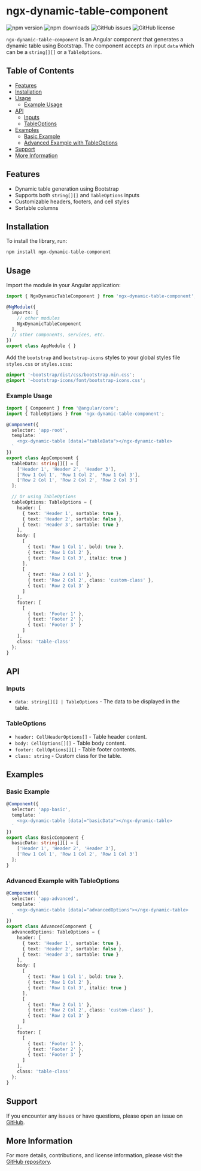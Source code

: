# ngx-dynamic-table-component

![npm version](https://img.shields.io/npm/v/ngx-dynamic-table-component)
![npm downloads](https://img.shields.io/npm/dm/ngx-dynamic-table-component)
![GitHub issues](https://img.shields.io/github/issues/VictorDRF02/ngx-dynamic-table)
![GitHub license](https://img.shields.io/github/license/VictorDRF02/ngx-dynamic-table)

`ngx-dynamic-table-component` is an Angular component that generates a dynamic table using Bootstrap. The component accepts an input `data` which can be a `string[][]` or a `TableOptions`.

## Table of Contents

- [Features](#features)
- [Installation](#installation)
- [Usage](#usage)
  - [Example Usage](#example-usage)
- [API](#api)
  - [Inputs](#inputs)
  - [TableOptions](#tableoptions)
- [Examples](#examples)
  - [Basic Example](#basic-example)
  - [Advanced Example with TableOptions](#advanced-example-with-tableoptions)
- [Support](#support)
- [More Information](#more-information)

## Features

- Dynamic table generation using Bootstrap
- Supports both `string[][]` and `TableOptions` inputs
- Customizable headers, footers, and cell styles
- Sortable columns

## Installation

To install the library, run:

```bash
npm install ngx-dynamic-table-component
```

## Usage

Import the module in your Angular application:

```typescript
import { NgxDynamicTableComponent } from 'ngx-dynamic-table-component';

@NgModule({
  imports: [
    // other modules
    NgxDynamicTableComponent
  ],
  // other components, services, etc.
})
export class AppModule { }
```

Add the `bootstrap` and `bootstrap-icons` styles to your global styles file `styles.css` or `styles.scss`:

```css
@import '~bootstrap/dist/css/bootstrap.min.css';
@import '~bootstrap-icons/font/bootstrap-icons.css';
```

### Example Usage

```typescript
import { Component } from '@angular/core';
import { TableOptions } from 'ngx-dynamic-table-component';

@Component({
  selector: 'app-root',
  template: `
    <ngx-dynamic-table [data]="tableData"></ngx-dynamic-table>
  `
})
export class AppComponent {
  tableData: string[][] = [
    ['Header 1', 'Header 2', 'Header 3'],
    ['Row 1 Col 1', 'Row 1 Col 2', 'Row 1 Col 3'],
    ['Row 2 Col 1', 'Row 2 Col 2', 'Row 2 Col 3']
  ];

  // Or using TableOptions
  tableOptions: TableOptions = {
    header: [
      { text: 'Header 1', sortable: true },
      { text: 'Header 2', sortable: false },
      { text: 'Header 3', sortable: true }
    ],
    body: [
      [
        { text: 'Row 1 Col 1', bold: true },
        { text: 'Row 1 Col 2' },
        { text: 'Row 1 Col 3', italic: true }
      ],
      [
        { text: 'Row 2 Col 1' },
        { text: 'Row 2 Col 2', class: 'custom-class' },
        { text: 'Row 2 Col 3' }
      ]
    ],
    footer: [
      [
        { text: 'Footer 1' },
        { text: 'Footer 2' },
        { text: 'Footer 3' }
      ]
    ],
    class: 'table-class'
  };
}
```

## API

### Inputs

- `data: string[][] | TableOptions` - The data to be displayed in the table.

### TableOptions

- `header: CellHeaderOptions[]` - Table header content.
- `body: CellOptions[][]` - Table body content.
- `footer: CellOptions[][]` - Table footer contents.
- `class: string` - Custom class for the table.

## Examples

### Basic Example

```typescript
@Component({
  selector: 'app-basic',
  template: `
    <ngx-dynamic-table [data]="basicData"></ngx-dynamic-table>
  `
})
export class BasicComponent {
  basicData: string[][] = [
    ['Header 1', 'Header 2', 'Header 3'],
    ['Row 1 Col 1', 'Row 1 Col 2', 'Row 1 Col 3']
  ];
}
```

### Advanced Example with TableOptions

```typescript
@Component({
  selector: 'app-advanced',
  template: `
    <ngx-dynamic-table [data]="advancedOptions"></ngx-dynamic-table>
  `
})
export class AdvancedComponent {
  advancedOptions: TableOptions = {
    header: [
      { text: 'Header 1', sortable: true },
      { text: 'Header 2', sortable: false },
      { text: 'Header 3', sortable: true }
    ],
    body: [
      [
        { text: 'Row 1 Col 1', bold: true },
        { text: 'Row 1 Col 2' },
        { text: 'Row 1 Col 3', italic: true }
      ],
      [
        { text: 'Row 2 Col 1' },
        { text: 'Row 2 Col 2', class: 'custom-class' },
        { text: 'Row 2 Col 3' }
      ]
    ],
    footer: [
      [
        { text: 'Footer 1' },
        { text: 'Footer 2' },
        { text: 'Footer 3' }
      ]
    ],
    class: 'table-class'
  };
}
```

## Support

If you encounter any issues or have questions, please open an issue on [GitHub](https://github.com/VictorDRF02/ngx-dynamic-table/issues).

## More Information

For more details, contributions, and license information, please visit the [GitHub repository](https://github.com/VictorDRF02/ngx-dynamic-table).
